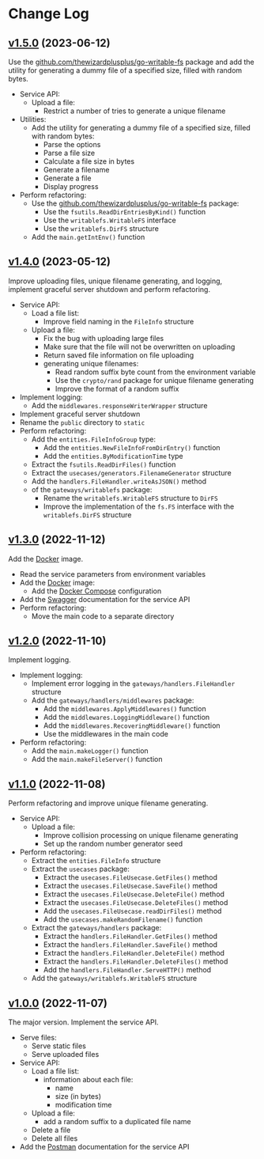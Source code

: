 # Change Log

## [v1.5.0](https://github.com/thewizardplusplus/go-upload-progress-backend/tree/v1.5.0) (2023-06-12)

Use the [github.com/thewizardplusplus/go-writable-fs](https://github.com/thewizardplusplus/go-writable-fs) package and add the utility for generating a dummy file of a specified size, filled with random bytes.

- Service API:
  - Upload a file:
    - Restrict a number of tries to generate a unique filename
- Utilities:
  - Add the utility for generating a dummy file of a specified size, filled with random bytes:
    - Parse the options
    - Parse a file size
    - Calculate a file size in bytes
    - Generate a filename
    - Generate a file
    - Display progress
- Perform refactoring:
  - Use the [github.com/thewizardplusplus/go-writable-fs](https://github.com/thewizardplusplus/go-writable-fs) package:
    - Use the `fsutils.ReadDirEntriesByKind()` function
    - Use the `writablefs.WritableFS` interface
    - Use the `writablefs.DirFS` structure
  - Add the `main.getIntEnv()` function

## [v1.4.0](https://github.com/thewizardplusplus/go-upload-progress-backend/tree/v1.4.0) (2023-05-12)

Improve uploading files, unique filename generating, and logging, implement graceful server shutdown and perform refactoring.

- Service API:
  - Load a file list:
    - Improve field naming in the `FileInfo` structure
  - Upload a file:
    - Fix the bug with uploading large files
    - Make sure that the file will not be overwritten on uploading
    - Return saved file information on file uploading
    - generating unique filenames:
      - Read random suffix byte count from the environment variable
      - Use the `crypto/rand` package for unique filename generating
      - Improve the format of a random suffix
- Implement logging:
  - Add the `middlewares.responseWriterWrapper` structure
- Implement graceful server shutdown
- Rename the `public` directory to `static`
- Perform refactoring:
  - Add the `entities.FileInfoGroup` type:
    - Add the `entities.NewFileInfoFromDirEntry()` function
    - Add the `entities.ByModificationTime` type
  - Extract the `fsutils.ReadDirFiles()` function
  - Extract the `usecases/generators.FilenameGenerator` structure
  - Add the `handlers.FileHandler.writeAsJSON()` method
  - of the `gateways/writablefs` package:
    - Rename the `writablefs.WritableFS` structure to `DirFS`
    - Improve the implementation of the `fs.FS` interface with the `writablefs.DirFS` structure

## [v1.3.0](https://github.com/thewizardplusplus/go-upload-progress-backend/tree/v1.3.0) (2022-11-12)

Add the [Docker](https://www.docker.com/) image.

- Read the service parameters from environment variables
- Add the [Docker](https://www.docker.com/) image:
  - Add the [Docker Compose](https://docs.docker.com/compose/) configuration
- Add the [Swagger](http://swagger.io/) documentation for the service API
- Perform refactoring:
  - Move the main code to a separate directory

## [v1.2.0](https://github.com/thewizardplusplus/go-upload-progress-backend/tree/v1.2.0) (2022-11-10)

Implement logging.

- Implement logging:
  - Implement error logging in the `gateways/handlers.FileHandler` structure
  - Add the `gateways/handlers/middlewares` package:
    - Add the `middlewares.ApplyMiddlewares()` function
    - Add the `middlewares.LoggingMiddleware()` function
    - Add the `middlewares.RecoveringMiddleware()` function
    - Use the middlewares in the main code
- Perform refactoring:
  - Add the `main.makeLogger()` function
  - Add the `main.makeFileServer()` function

## [v1.1.0](https://github.com/thewizardplusplus/go-upload-progress-backend/tree/v1.1.0) (2022-11-08)

Perform refactoring and improve unique filename generating.

- Service API:
  - Upload a file:
    - Improve collision processing on unique filename generating
    - Set up the random number generator seed
- Perform refactoring:
  - Extract the `entities.FileInfo` structure
  - Extract the `usecases` package:
    - Extract the `usecases.FileUsecase.GetFiles()` method
    - Extract the `usecases.FileUsecase.SaveFile()` method
    - Extract the `usecases.FileUsecase.DeleteFile()` method
    - Extract the `usecases.FileUsecase.DeleteFiles()` method
    - Add the `usecases.FileUsecase.readDirFiles()` method
    - Add the `usecases.makeRandomFilename()` function
  - Extract the `gateways/handlers` package:
    - Extract the `handlers.FileHandler.GetFiles()` method
    - Extract the `handlers.FileHandler.SaveFile()` method
    - Extract the `handlers.FileHandler.DeleteFile()` method
    - Extract the `handlers.FileHandler.DeleteFiles()` method
    - Add the `handlers.FileHandler.ServeHTTP()` method
  - Add the `gateways/writablefs.WritableFS` structure

## [v1.0.0](https://github.com/thewizardplusplus/go-upload-progress-backend/tree/v1.0.0) (2022-11-07)

The major version. Implement the service API.

- Serve files:
  - Serve static files
  - Serve uploaded files
- Service API:
  - Load a file list:
    - information about each file:
      - name
      - size (in bytes)
      - modification time
  - Upload a file:
    - add a random suffix to a duplicated file name
  - Delete a file
  - Delete all files
- Add the [Postman](https://www.postman.com/) documentation for the service API
